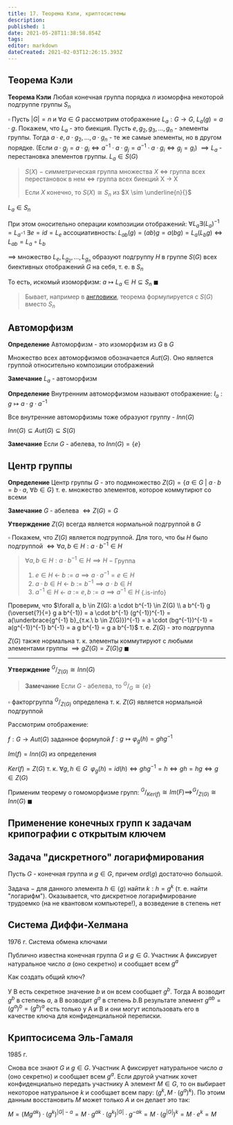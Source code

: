 ```yaml
---
title: 17. Теорема Кэли, криптосистемы
description: 
published: 1
date: 2021-05-28T11:38:58.854Z
tags: 
editor: markdown
dateCreated: 2021-02-03T12:26:15.393Z
---
```


## Теорема Кэли

**Теорема Кэли** Любая конечная группа порядка $n$ изоморфна некоторой подгруппе группы $S_n$

$\square$ Пусть $|G| = n$ и $\forall a \in G$ рассмотрим отображение $L_a: G \to G$, $L_a(g) = a \cdot g$. 
Покажем, что $L_a$ - это биекция. 
Пусть $e, g_2, g_3, \dots, g_n$ - элементы группы. Тогда $a \cdot e, a \cdot g_2, \dots, a \cdot g_n$ - те же самые элементы, но в другом порядке. (Если $a \cdot g_j = a \cdot g_i \iff a^{-1} \cdot a \cdot g_j = a^{-1} \cdot a \cdot g_i \iff g_j = g_i$) $\implies L_a$ - перестановка элементов группы. $L_a \in S(G)$

> $S(X)\ -$ симметрическая группа множества $X$ $\iff$ группа всех перестановок в нем $\iff$ группа всех биекций X $\to$ X 
>
> Если $X$ конечно, то $S(X) \cong S_n$ из $X \sim \underline{n}{}$

$L_a \in S_n$

При этом оносительно операции композиции отображений:
$\forall L_a \exists (L_a)^{-1} = L_{a^{-1}}$
$\exists e = id = L_e$
ассоциативность:
$L_{ab}(g) = (a b) g = a (bg) = L_a(L_b g) \iff L_{ab} = L_a \circ L_b$

$\implies$ множество $L_e, L_{g_2}, \dots, L_{g_n}$ образуют подгруппу $H$ в группе $S(G)$ всех биективных отображений $G$ на себя, т. е. в $S_n$

То есть, искомый изоморфизм:
$a \mapsto L_a \in H \subseteq S_n \ \blacksquare$

> Бывает, например в [англовики](https://en.wikipedia.org/wiki/Cayley%27s_theorem), теорема формулируется с $S(G)$ вместо $S_n$

## Автоморфизм

**Определение** Автоморфизм - это изоморфизм из $G$ в $G$

Множество всех автоморфизмов обозначается $Aut(G)$. Оно является группой относительно композиции отображений

**Замечание** $L_a$ - автоморфизм

**Определение** Внутренним автоморфизмом называют отображение: $I_a: g \mapsto a \cdot g \cdot a^{-1} {}$

Все внутренние автоморфизмы тоже образуют группу - $Inn(G)$

$Inn(G) \subseteq Aut(G) \subseteq S(G)$

**Замечание** Если $G$ - абелева, то $Inn(G) = \{e\} {}$

## Центр группы

**Определение** Центр группы $G$ - это подмножество $Z(G) = \{a \in G \ |\  a \cdot b= b \cdot a,\  \forall b \in G\}$ т. е. множество элементов, которое коммутирют со всеми

**Замечание** $G$ - абелева $\iff Z(G) = G$ 

**Утверждение** $Z(G)$ всегда является нормальной подгруппой в $G$

$\square$ Покажем, что $Z(G)$ является подгруппой. Для того, что бы $H$ было подгруппой $\iff \forall a, b \in H: a \cdot b^{-1} \in H$ 

> $\forall a, b \in H: a \cdot b^{-1} \in H \implies H\ -$ Группа
> 
> 1. $e \in H$ $\longleftarrow$ $b := a \implies a \cdot a^{-1} = e \in H$
> 2. $a \cdot b \in H$ $\longleftarrow$ $b := b^{-1} \implies a \cdot b \in H$
> 3. $a^{-1} \in H$ $\longleftarrow$ $a := e, b := a \implies a^{-1} \in H$
{.is-info}

Проверим, что $\forall a, b \in Z(G): a \cdot b^{-1} \in Z(G) \\
a b^{-1} g (\overset{?}{=} g a b^{-1}) = a \cdot b^{-1} (g^{-1})^{-1} = a(\underbrace{g^{-1} b}_{т.к.\ b \in Z(G)})^{-1} = a \cdot (bg^{-1})^{-1} = a(g^{-1})^{-1} b^{-1} = a g b^{-1} = g a b^{-1}$ т. е. $Z(G)$ - это подгруппа

$Z(G)$ также нормальна т. к. элементы коммутируют с любыми элементами группы $\implies gZ(G) = Z(G)g \ \blacksquare$

---

**Утверждение** $^G/_{Z(G)} \cong Inn(G)$

> **Замечание** Если $G$ - абелева, то $^G/_G \cong \{e\} {}$

$\square$ факторгруппа $^G/_{Z(G)}$ определена т. к. $Z(G)$ является нормальной подгруппой

Рассмотрим отображение:

$f: G \to Aut(G)$ заданное формулой $f: g \mapsto \varphi_g(h) = ghg^{-1}{}$

$Im(f) = Inn(G)$ из определения

$Ker(f) = Z(G)$ т. к. $\forall g,h \in G\ \ \varphi_g(h) = id(h) \iff ghg^{-1} = h \iff gh = hg \iff g \in Z(G)$

Применим теорему о гомоморфизме групп: $^G/_{Ker(f)} \cong Im(F) \implies ^G/_{Z(G)} \cong Inn(G) \ \blacksquare$


## Применение конечных групп к задачам крипографии c открытым ключем

## Задача "дискретного" логарифмирования

Пусть $G$ - конечная группа и $g \in G$, причем $ord(g)$ достаточно большой.

Задача $-$ для данного элемента $h \in \langle g\rangle$ найти $k: h = g^k$ (т. е. найти "логарифм"). Оказывается, что дискретное логарифмирование трудоемко (на не квантовом компьютере!), а возведение в степень нет

## Система Диффи-Хелмана
1976 г.
Система обмена ключами

Публично известна конечная группа $G$ и $g \in G$. Участник А фиксирует натуральное число $a$ (оно секретно) и сообщает всем $g^a$

Как создать общий ключ?

У В есть секретное значение $b$ и он всем сообщает $g^b$. Тогда А возводит $g^b$ в степень $a$, а B возводит $g^a$ в степень $b$.В результате элемент $g^{ab} = (g^{a})^{b} = (g^b)^a$ есть только у A и B и они могут использовать его в качестве ключа для конфиденциальной переписки.

## Криптосисема Эль-Гамаля
1985 г.

Снова все знают $G$ и $g \in G$. Участник А фиксирует натуральное число $a$ (оно секретно) и сообщает всем $g^a$. 
Если другой учатник хочет конфиденциально передать участнику A элемент $M \in G$, то он выбирает некоторое натуральное $k$ и сообщает всем пару: $(g^k, M \cdot (g^a)^k)$. По этоим данным восстановить $M$ может только $A$ и он делает это так:

$M = (Mg^{ak}) \cdot (g^k)^{|G| - a} = M \cdot g^{ak} \cdot (g^k)^{|G|} \cdot g^{-ak} = M \cdot (g^{|G|})^k = M \cdot e^k = M$

